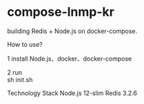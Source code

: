 # compose-lnmp-kr

building Redis + Node.js on docker-compose.

How to use?

1 install 
Node.js、docker、docker-compose

2 run  
sh init.sh

Technology Stack
Node.js 12-slim
Redis 3.2.6